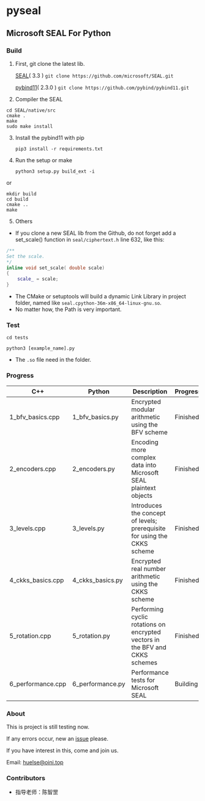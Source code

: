 # pyseal

## Microsoft SEAL For Python

### Build

1. First, git clone the latest lib.

   [SEAL](https://github.com/microsoft/SEAL)( 3.3 ) `git clone https://github.com/microsoft/SEAL.git`

   [pybind11](https://github.com/pybind/pybind11)( 2.3.0 ) `git clone https://github.com/pybind/pybind11.git`

2. Compiler the SEAL

```shell
cd SEAL/native/src
cmake .
make
sudo make install
```

3. Install the pybind11 with pip

   `pip3 install -r requirements.txt`

4. Run the setup or make

   `python3 setup.py build_ext -i`

or

```shell
mkdir build
cd build
cmake ..
make
```

5. Others

* If you clone a new SEAL lib from the Github, do not forget add a set_scale() function in `seal/ciphertext.h` line 632, like this:

```c++
/**
Set the scale.
*/
inline void set_scale( double scale)
{
	scale_ = scale;
}
```

* The CMake or setuptools will build a dynamic Link Library in project folder, named like `seal.cpython-36m-x86_64-linux-gnu.so`.
* No matter how, the Path is very important.

### Test

`cd tests`

`python3 [example_name].py`

* The `.so` file need in the folder.

### Progress

| C++               | Python           | Description                                                  | Progress |
| ----------------- | ---------------- | ------------------------------------------------------------ | -------- |
| 1_bfv_basics.cpp  | 1_bfv_basics.py  | Encrypted modular arithmetic using the BFV scheme            | Finished |
| 2_encoders.cpp    | 2_encoders.py    | Encoding more complex data into Microsoft SEAL plaintext objects | Finished |
| 3_levels.cpp      | 3_levels.py      | Introduces the concept of levels; prerequisite for using the CKKS scheme | Finished |
| 4_ckks_basics.cpp | 4_ckks_basics.py | Encrypted real number arithmetic using the CKKS scheme       | Finished |
| 5_rotation.cpp    | 5_rotation.py    | Performing cyclic rotations on encrypted vectors in the BFV and CKKS schemes | Finished |
| 6_performance.cpp | 6_performance.py | Performance tests for Microsoft SEAL                         | Building |



### About

This is project is still testing now.

If any errors occur, new an [issue](/issues) please.

If you have interest in this, come and join us.

Email: [huelse@oini.top](mailto:huelse@oini.top?subject=Github-pyseal-Issues&cc=5956877@qq.com)



### Contributors
* 指导老师：陈智罡
